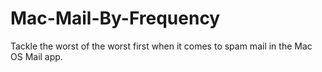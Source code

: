 # Mac-Mail-By-Frequency
Tackle the worst of the worst first when it comes to spam mail in the Mac OS Mail app.
